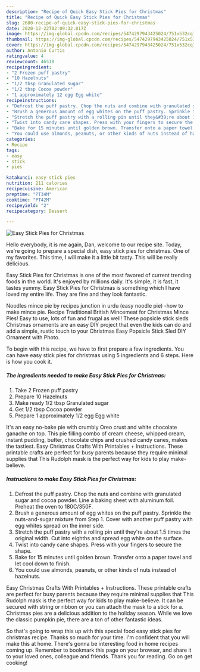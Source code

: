 ```yaml
---
description: "Recipe of Quick Easy Stick Pies for Christmas"
title: "Recipe of Quick Easy Stick Pies for Christmas"
slug: 2680-recipe-of-quick-easy-stick-pies-for-christmas
date: 2020-12-22T02:09:32.017Z
image: https://img-global.cpcdn.com/recipes/5474297943425024/751x532cq70/easy-stick-pies-for-christmas-recipe-main-photo.jpg
thumbnail: https://img-global.cpcdn.com/recipes/5474297943425024/751x532cq70/easy-stick-pies-for-christmas-recipe-main-photo.jpg
cover: https://img-global.cpcdn.com/recipes/5474297943425024/751x532cq70/easy-stick-pies-for-christmas-recipe-main-photo.jpg
author: Antonio Curtis
ratingvalue: 4
reviewcount: 46518
recipeingredient:
- "2 Frozen puff pastry"
- "10 Hazelnuts"
- "1/2 tbsp Granulated sugar"
- "1/2 tbsp Cocoa powder"
- "1 approximately 12 egg Egg white"
recipeinstructions:
- "Defrost the puff pastry. Chop the nuts and combine with granulated sugar and cocoa powder. Line a baking sheet with aluminum foil. Preheat the oven to 180C/350F."
- "Brush a generous amount of egg whites on the puff pastry. Sprinkle the nuts-and-sugar mixture from Step 1. Cover with another puff pastry with egg whites spread on the inner side."
- "Stretch the puff pastry with a rolling pin until they&#39;re about 1.5 times the original width. Cut into eighths and spread egg white on the surface."
- "Twist into candy cane shapes. Press with your fingers to secure the shape."
- "Bake for 15 minutes until golden brown. Transfer onto a paper towel and let cool down to finish."
- "You could use almonds, peanuts, or other kinds of nuts instead of hazelnuts."
categories:
- Recipe
tags:
- easy
- stick
- pies

katakunci: easy stick pies 
nutrition: 211 calories
recipecuisine: American
preptime: "PT34M"
cooktime: "PT42M"
recipeyield: "2"
recipecategory: Dessert

---
```



![Easy Stick Pies for Christmas](https://img-global.cpcdn.com/recipes/5474297943425024/751x532cq70/easy-stick-pies-for-christmas-recipe-main-photo.jpg)

Hello everybody, it is me again, Dan, welcome to our recipe site. Today, we're going to prepare a special dish, easy stick pies for christmas. One of my favorites. This time, I will make it a little bit tasty. This will be really delicious.

Easy Stick Pies for Christmas is one of the most favored of current trending foods in the world. It's enjoyed by millions daily. It's simple, it is fast, it tastes yummy. Easy Stick Pies for Christmas is something which I have loved my entire life. They are fine and they look fantastic.

Noodles mince pie by recipes junction in urdu (easy noodle pie) -how to make mince pie. Recipe Traditional British Mincemeat for Christmas Mince Pies! Easy to use, lots of fun and frugal as well! These popsicle stick sleds Christmas ornaments are an easy DIY project that even the kids can do and add a simple, rustic touch to your Christmas Easy Popsicle Stick Sled DIY Ornament with Photo.


To begin with this recipe, we have to first prepare a few ingredients. You can have easy stick pies for christmas using 5 ingredients and 6 steps. Here is how you cook it.

<!--inarticleads1-->

##### The ingredients needed to make Easy Stick Pies for Christmas:

1. Take 2 Frozen puff pastry
1. Prepare 10 Hazelnuts
1. Make ready 1/2 tbsp Granulated sugar
1. Get 1/2 tbsp Cocoa powder
1. Prepare 1 approximately 1/2 egg Egg white


It&#39;s an easy no-bake pie with crumbly Oreo crust and white chocolate ganache on top. This pie filling combo of cream cheese, whipped cream, instant pudding, butter, chocolate chips and crushed candy canes, makes the tastiest. Easy Christmas Crafts With Printables + Instructions. These printable crafts are perfect for busy parents because they require minimal supplies that This Rudolph mask is the perfect way for kids to play make-believe. 

<!--inarticleads2-->

##### Instructions to make Easy Stick Pies for Christmas:

1. Defrost the puff pastry. Chop the nuts and combine with granulated sugar and cocoa powder. Line a baking sheet with aluminum foil. Preheat the oven to 180C/350F.
1. Brush a generous amount of egg whites on the puff pastry. Sprinkle the nuts-and-sugar mixture from Step 1. Cover with another puff pastry with egg whites spread on the inner side.
1. Stretch the puff pastry with a rolling pin until they&#39;re about 1.5 times the original width. Cut into eighths and spread egg white on the surface.
1. Twist into candy cane shapes. Press with your fingers to secure the shape.
1. Bake for 15 minutes until golden brown. Transfer onto a paper towel and let cool down to finish.
1. You could use almonds, peanuts, or other kinds of nuts instead of hazelnuts.


Easy Christmas Crafts With Printables + Instructions. These printable crafts are perfect for busy parents because they require minimal supplies that This Rudolph mask is the perfect way for kids to play make-believe. It can be secured with string or ribbon or you can attach the mask to a stick for a. Christmas pies are a delicious addition to the holiday season. While we love the classic pumpkin pie, there are a ton of other fantastic ideas. 

So that's going to wrap this up with this special food easy stick pies for christmas recipe. Thanks so much for your time. I'm confident that you will make this at home. There's gonna be interesting food in home recipes coming up. Remember to bookmark this page on your browser, and share it to your loved ones, colleague and friends. Thank you for reading. Go on get cooking!
